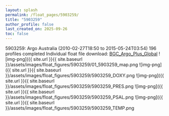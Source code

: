 ```yaml
---
layout: splash
permalink: /float_pages/5903259/
title: "5903259"
author_profile: false
last_created_on: 2025-09-26
toc: false
---
```

 
5903259: Argo Australia (2010-02-27T18:50 to 2015-05-24T03:54)
196 profiles completed
Individual float file download: [BGC_Argo_Plus_Global](https://ftp.soest.hawaii.edu/bgc_argo_plus/Individual_Floats/outliers_removed/5903259_Sprof_processed.nc)
![img-png]({{ site.url }}{{ site.baseurl }}/assets/images/float_figures/5903259/01_5903259_map.png
![img-png]({{ site.url }}{{ site.baseurl }}/assets/images/float_figures/5903259/5903259_DOXY.png
![img-png]({{ site.url }}{{ site.baseurl }}/assets/images/float_figures/5903259/5903259_PRES.png
![img-png]({{ site.url }}{{ site.baseurl }}/assets/images/float_figures/5903259/5903259_PSAL.png
![img-png]({{ site.url }}{{ site.baseurl }}/assets/images/float_figures/5903259/5903259_TEMP.png
